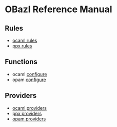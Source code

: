 # OBazl Reference Manual

## <a name="rules">Rules</a>
* [ocaml rules](rules_ocaml.md)
* [ppx rules](rules_ppx.md)

## <a name="functions">Functions</a>
* ocaml [configure](functions.md#ocaml_configure)
* opam [configure](functions.md#opam_configure)

## <a name="providers">Providers</a>
* [ocaml providers](providers_ocaml.md)
* [ppx providers](providers_ppx.md)
* [opam providers](providers_opam.md)

